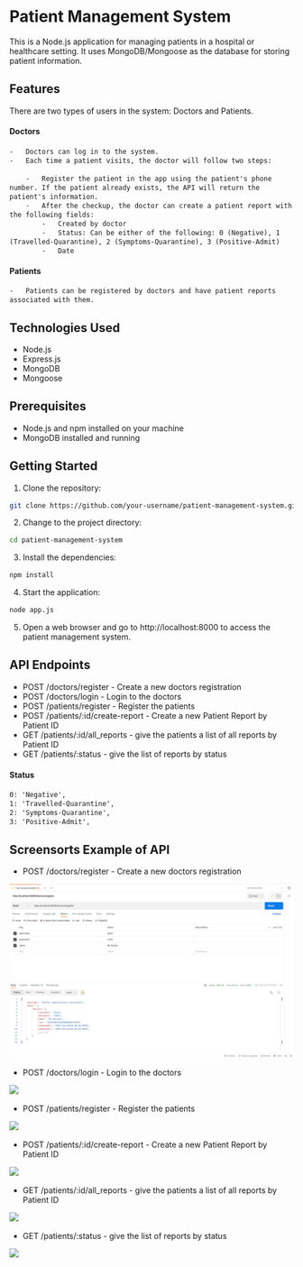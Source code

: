 # Patient Management System

This is a Node.js application for managing patients in a hospital or healthcare setting. It uses MongoDB/Mongoose as the database for storing patient information.

## Features

There are two types of users in the system: Doctors and Patients.

#### Doctors

    -   Doctors can log in to the system.
    -   Each time a patient visits, the doctor will follow two steps:

        -   Register the patient in the app using the patient's phone number. If the patient already exists, the API will return the patient's information.
        -   After the checkup, the doctor can create a patient report with the following fields:
            -   Created by doctor
            -   Status: Can be either of the following: 0 (Negative), 1 (Travelled-Quarantine), 2 (Symptoms-Quarantine), 3 (Positive-Admit)
            -   Date

#### Patients

    -   Patients can be registered by doctors and have patient reports associated with them.

## Technologies Used

-   Node.js
-   Express.js
-   MongoDB
-   Mongoose

## Prerequisites

-   Node.js and npm installed on your machine
-   MongoDB installed and running

## Getting Started

1. Clone the repository:

```bash
git clone https://github.com/your-username/patient-management-system.git
```

2. Change to the project directory:

```bash
cd patient-management-system
```

3. Install the dependencies:

```bash
npm install
```

4. Start the application:

```bash
node app.js
```

5. Open a web browser and go to http://localhost:8000 to access the patient management system.

## API Endpoints

-   POST /doctors/register - Create a new doctors registration
-   POST /doctors/login - Login to the doctors
-   POST /patients/register - Register the patients
-   POST /patients/:id/create-report - Create a new Patient Report by Patient ID
-   GET /patients/:id/all_reports - give the patients a list of all reports by Patient ID
-   GET /patients/:status - give the list of reports by status

#### Status

    0: 'Negative',
    1: 'Travelled-Quarantine',
    2: 'Symptoms-Quarantine',
    3: 'Positive-Admit',

## Screensorts Example of API 

-   POST /doctors/register - Create a new doctors registration

![](/images/doctors-register.png)

-   POST /doctors/login - Login to the doctors

![](/images/.JPG)

-   POST /patients/register - Register the patients

![](/images/.JPG)

-   POST /patients/:id/create-report - Create a new Patient Report by Patient ID

![](/images/.JPG)

-   GET /patients/:id/all_reports - give the patients a list of all reports by Patient ID

![](/images/.JPG)

-   GET /patients/:status - give the list of reports by status

![](/images/.JPG)
